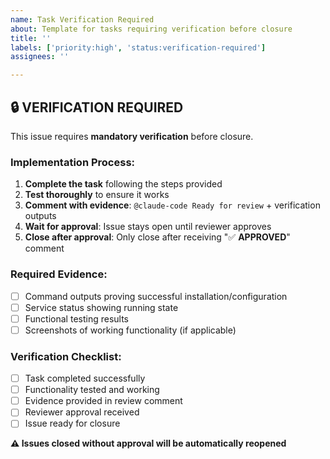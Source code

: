 ```yaml
---
name: Task Verification Required
about: Template for tasks requiring verification before closure
title: ''
labels: ['priority:high', 'status:verification-required']
assignees: ''

---
```


## 🔒 VERIFICATION REQUIRED

This issue requires **mandatory verification** before closure.

### Implementation Process:
1. **Complete the task** following the steps provided
2. **Test thoroughly** to ensure it works
3. **Comment with evidence**: `@claude-code Ready for review` + verification outputs
4. **Wait for approval**: Issue stays open until reviewer approves
5. **Close after approval**: Only close after receiving "✅ **APPROVED**" comment

### Required Evidence:
<!-- Customize based on task type -->
- [ ] Command outputs proving successful installation/configuration
- [ ] Service status showing running state
- [ ] Functional testing results
- [ ] Screenshots of working functionality (if applicable)

### Verification Checklist:
- [ ] Task completed successfully
- [ ] Functionality tested and working
- [ ] Evidence provided in review comment
- [ ] Reviewer approval received
- [ ] Issue ready for closure

**⚠️ Issues closed without approval will be automatically reopened**